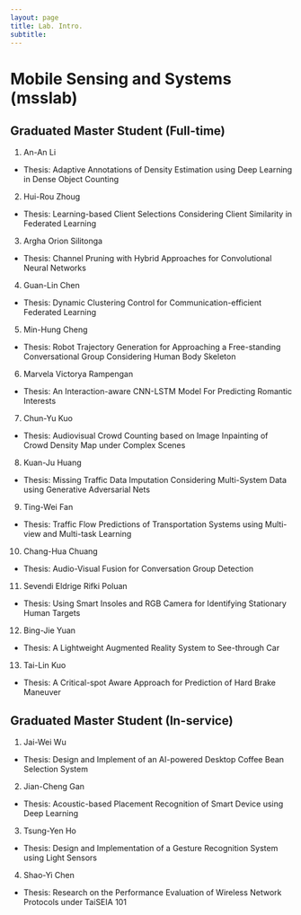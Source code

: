 ```yaml
---
layout: page
title: Lab. Intro.
subtitle: 
---
```


# Mobile Sensing and Systems (msslab)

## Graduated Master Student (Full-time)
1. An-An Li
- Thesis: Adaptive Annotations of Density Estimation using Deep Learning in Dense Object Counting
2. Hui-Rou Zhoug
- Thesis: Learning-based Client Selections Considering Client Similarity in Federated Learning
3. Argha Orion Silitonga
- Thesis: Channel Pruning with Hybrid Approaches for Convolutional Neural Networks
4. Guan-Lin Chen
- Thesis: Dynamic Clustering Control for Communication-efficient Federated Learning
5. Min-Hung Cheng
- Thesis: Robot Trajectory Generation for Approaching a Free-standing Conversational Group Considering Human Body Skeleton
6. Marvela Victorya Rampengan
- Thesis: An Interaction-aware CNN-LSTM Model For Predicting Romantic Interests
7. Chun-Yu Kuo
- Thesis: Audiovisual Crowd Counting based on Image Inpainting of Crowd Density Map under Complex Scenes
8. Kuan-Ju Huang
- Thesis: Missing Traffic Data Imputation Considering Multi-System Data using Generative Adversarial Nets
9. Ting-Wei Fan
- Thesis: Traffic Flow Predictions of Transportation Systems using Multi-view and Multi-task Learning
10. Chang-Hua Chuang
- Thesis: Audio-Visual Fusion for Conversation Group Detection
11. Sevendi Eldrige Rifki Poluan
- Thesis: Using Smart Insoles and RGB Camera for Identifying Stationary Human Targets
12. Bing-Jie Yuan
- Thesis: A Lightweight Augmented Reality System to See-through Car
13. Tai-Lin Kuo
- Thesis: A Critical-spot Aware Approach for Prediction of Hard Brake Maneuver

## Graduated Master Student (In-service)
1. Jai-Wei Wu
- Thesis: Design and Implement of an AI-powered Desktop Coffee Bean Selection System
2. Jian-Cheng Gan
- Thesis: Acoustic-based Placement Recognition of Smart Device using Deep Learning
3. Tsung-Yen Ho
- Thesis: Design and Implementation of a Gesture Recognition System using Light Sensors
4. Shao-Yi Chen
- Thesis: Research on the Performance Evaluation of Wireless Network Protocols under TaiSEIA 101



